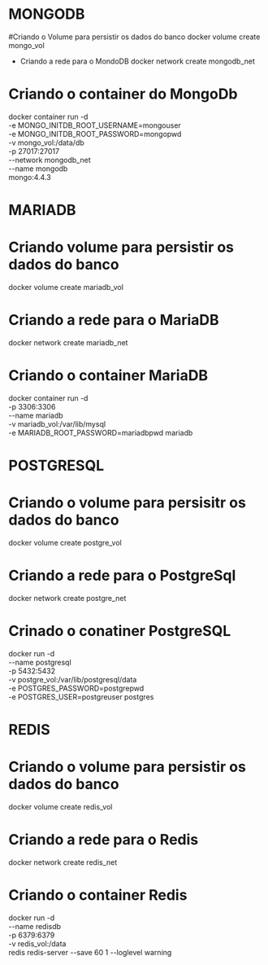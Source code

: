 
# MONGODB
#Criando o Volume para persistir os dados do banco
docker volume create mongo_vol

- Criando a rede para o MondoDB
docker network create mongodb_net

# Criando o container do MongoDb
docker container run -d \
-e MONGO_INITDB_ROOT_USERNAME=mongouser \
-e MONGO_INITDB_ROOT_PASSWORD=mongopwd \
-v mongo_vol:/data/db \
-p 27017:27017 \
--network mongodb_net \
--name mongodb \
mongo:4.4.3

# MARIADB
# Criando volume para persistir os dados do banco
docker volume create mariadb_vol

# Criando a rede para o MariaDB
docker network create mariadb_net

# Criando o container MariaDB
docker container run -d \
-p 3306:3306 \
--name mariadb \
-v mariadb_vol:/var/lib/mysql \
-e MARIADB_ROOT_PASSWORD=mariadbpwd mariadb

# POSTGRESQL
# Criando o volume para persisitr os dados do banco
docker volume create postgre_vol

# Criando a rede para o PostgreSql
docker network create postgre_net

# Crinado o conatiner PostgreSQL
docker run  -d \
--name postgresql \
-p 5432:5432 \
-v postgre_vol:/var/lib/postgresql/data \
-e POSTGRES_PASSWORD=postgrepwd \
-e POSTGRES_USER=postgreuser postgres

# REDIS
# Criando o volume para persistir os dados do banco
docker volume create redis_vol

# Criando a rede para o Redis
docker network create redis_net

# Criando o container Redis
docker run -d \
--name redisdb \
-p 6379:6379 \
-v redis_vol:/data \
redis redis-server --save 60 1 --loglevel warning

